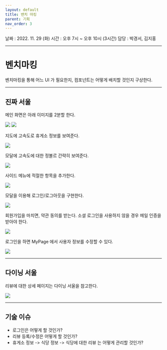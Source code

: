 ```yaml
---
layout: default
title: 밴치 마킹
parent: 기획
nav_order: 3
---
```


날짜 : 2022. 11. 29 (화)
시간 : 오후 7시 ~ 오후 10시 (3시간)
담당 : 박경서, 김지홍

---

# 벤치마킹

벤치마킹을 통해 어느 UI 가 필요한지, 컴포넌트는 어떻게 배치할 것인지 구상한다.

---

## 진짜 서울

메인 화면은 아래 이미지를 2분할 한다.

![](../../assets/images/main-top.png)
![](../../assets/images/main-bottom.png)

지도에 고속도로 휴게소 정보를 보여준다.

![](../../assets/images/map.png)

모달에 고속도에 대한 정볼르 간략히 보여준다.

![](../../assets/images/details.png)

사이드 메뉴에 적절한 항목을 추가한다.

![](../../assets/images/side-menu.png)

모달을 이용해 로그인/로그아웃을 구현한다.

![](../../assets/images/login.png)

회원가입을 마치면, 약관 동의를 받는다. 소셜 로그인을 사용하지 않을 경우 메일 인증을 받아야 한다.

![](../../assets/images/agree.png)

로그인을 하면 MyPage 에서 사용자 정보를 수정할 수 있다.

![](../../assets/images/mypage.png)

---

## 다이닝 서울

리뷰에 대한 상세 페이지는 다이닝 서울을 참고한다.

![](../../assets/images/review.png)

---

## 기술 이슈

- 로그인은 어떻게 할 것인가?
- 리뷰 등록/수정은 어떻게 할 것인가?
- 휴게소 정보 -> 식당 정보 -> 식당에 대한 리뷰 는 어떻게 관리할 것인가?
